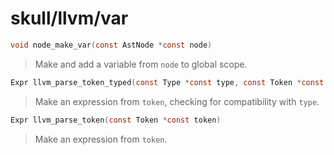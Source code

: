 # skull/llvm/var

```c
void node_make_var(const AstNode *const node)
```

> Make and add a variable from `node` to global scope.

```c
Expr llvm_parse_token_typed(const Type *const type, const Token *const token)
```

> Make an expression from `token`, checking for compatibility with `type`.

```c
Expr llvm_parse_token(const Token *const token)
```

> Make an expression from `token`.

